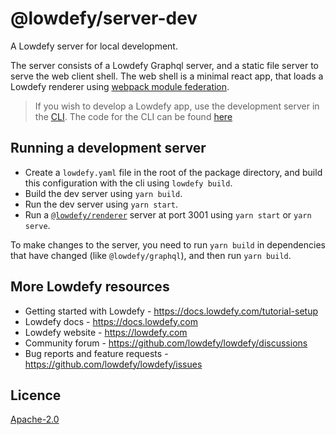# @lowdefy/server-dev

A Lowdefy server for local development.

The server consists of a Lowdefy Graphql server, and a static file server to serve the web client shell. The web shell is a minimal react app, that loads a Lowdefy renderer using [webpack module federation](https://webpack.js.org/concepts/module-federation/).

> If you wish to develop a Lowdefy app, use the development server in the [CLI](https://docs.lowdefy.com/cli). The code for the CLI can be found [here](https://github.com/lowdefy/lowdefy/tree/main/packages/cli)

## Running a development server

- Create a `lowdefy.yaml` file in the root of the package directory, and build this configuration with the cli using `lowdefy build`.
- Build the dev server using `yarn build`.
- Run the dev server using `yarn start`.
- Run a [`@lowdefy/renderer`](https://github.com/lowdefy/lowdefy/tree/main/packages/renderer) server at port 3001 using `yarn start` or `yarn serve`.

To make changes to the server, you need to run `yarn build` in dependencies that have changed (like `@lowdefy/graphql`), and then run `yarn build`.

## More Lowdefy resources

- Getting started with Lowdefy - https://docs.lowdefy.com/tutorial-setup
- Lowdefy docs - https://docs.lowdefy.com
- Lowdefy website - https://lowdefy.com
- Community forum - https://github.com/lowdefy/lowdefy/discussions
- Bug reports and feature requests - https://github.com/lowdefy/lowdefy/issues

## Licence

[Apache-2.0](https://github.com/lowdefy/lowdefy/blob/main/LICENSE)
